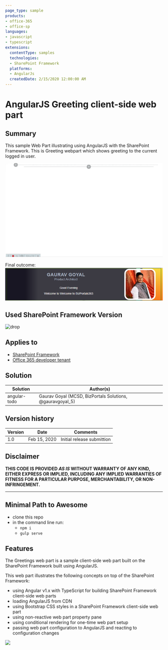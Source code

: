 ```yaml
---
page_type: sample
products:
- office-365
- office-sp
languages:
- javascript
- typescript
extensions:
  contentType: samples
  technologies:
  - SharePoint Framework
  platforms:
  - AngularJs
  createdDate: 2/15/2020 12:00:00 AM
---
```


# AngularJS Greeting client-side web part

## Summary

This sample Web Part illustrating using AngularJS with the SharePoint Framework. This is Greeting webpart which shows greeting to the current logged in user.

![AngularJS Greetings Webpart SharePoint Framework client-side web part built using AngularJS](./assets/captured.gif)

Final outcome:
![AngularJS Greetings Webpart SharePoint Framework client-side web part built using AngularJS](./assets/preview.PNG)

## Used SharePoint Framework Version 
![drop](https://img.shields.io/badge/drop-GA-green.svg)

## Applies to

* [SharePoint Framework](http://dev.office.com/sharepoint/docs/spfx/sharepoint-framework-overview)
* [Office 365 developer tenant](http://dev.office.com/sharepoint/docs/spfx/set-up-your-developer-tenant)

## Solution

Solution|Author(s)
--------|---------
angular-todo|Gaurav Goyal (MCSD, BizPortals Solutions, @gauravgoyal_5)

## Version history

Version|Date|Comments
-------|----|--------
1.0|Feb 15, 2020|Initial release submittion

## Disclaimer
**THIS CODE IS PROVIDED *AS IS* WITHOUT WARRANTY OF ANY KIND, EITHER EXPRESS OR IMPLIED, INCLUDING ANY IMPLIED WARRANTIES OF FITNESS FOR A PARTICULAR PURPOSE, MERCHANTABILITY, OR NON-INFRINGEMENT.**

---

## Minimal Path to Awesome

* clone this repo
* in the command line run:
  * `npm i`
  * `gulp serve`

## Features

The Greetings web part is a sample client-side web part built on the SharePoint Framework built using AngularJS.

This web part illustrates the following concepts on top of the SharePoint Framework:

* using Angular v1.x with TypeScript for building SharePoint Framework client-side web parts
* loading AngularJS from CDN
* using Bootstrap CSS styles in a SharePoint Framework client-side web part
* using non-reactive web part property pane
* using conditional rendering for one-time web part setup
* passing web part configuration to AngularJS and reacting to configuration changes

<img src="https://telemetry.sharepointpnp.com/sp-dev-fx-webparts/samples/angular-greeting" />

